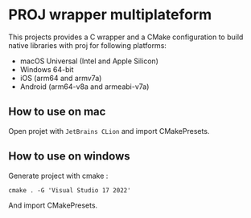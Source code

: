 # PROJ wrapper multiplateform

This projects provides a C wrapper and a CMake configuration to build native libraries with proj for following platforms:

- macOS Universal (Intel and Apple Silicon)
- Windows 64-bit
- iOS (arm64 and armv7a)
- Android (arm64-v8a and armeabi-v7a)

## How to use on mac

Open projet with `JetBrains CLion` and import CMakePresets.

## How to use on windows

Generate project with cmake :

```
cmake . -G 'Visual Studio 17 2022'
```

And import CMakePresets.